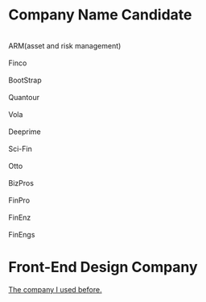 # Company Name Candidate
<br>ARM(asset and risk management)</br>
<br>Finco</br>
<br>BootStrap</br>
<br>Quantour</br>
<br>Vola</br>
<br>Deeprime</br>
<br>Sci-Fin</br>
<br>Otto</br>
<br>BizPros</br>
<br>FinPro</br>
<br>FinEnz</br>
<br>FinEngs</br>



# Front-End Design Company
<a href="http://cgvietnam.com/">The company I used before.</a> 
